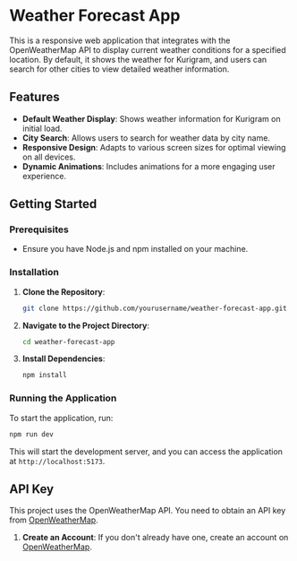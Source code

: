# Weather Forecast App

This is a responsive web application that integrates with the OpenWeatherMap API to display current weather conditions for a specified location. By default, it shows the weather for Kurigram, and users can search for other cities to view detailed weather information.

## Features

- **Default Weather Display**: Shows weather information for Kurigram on initial load.
- **City Search**: Allows users to search for weather data by city name.
- **Responsive Design**: Adapts to various screen sizes for optimal viewing on all devices.
- **Dynamic Animations**: Includes animations for a more engaging user experience.

## Getting Started

### Prerequisites

- Ensure you have Node.js and npm installed on your machine.

### Installation

1. **Clone the Repository**:

   ```bash
   git clone https://github.com/yourusername/weather-forecast-app.git
   ```

2. **Navigate to the Project Directory**:

   ```bash
   cd weather-forecast-app
   ```

3. **Install Dependencies**:

   ```bash
   npm install
   ```

### Running the Application

To start the application, run:

```bash
npm run dev
```

This will start the development server, and you can access the application at `http://localhost:5173`.

## API Key

This project uses the OpenWeatherMap API. You need to obtain an API key from [OpenWeatherMap](https://openweathermap.org/api).

1. **Create an Account**: If you don't already have one, create an account on [OpenWeatherMap](https://openweathermap.org/).

